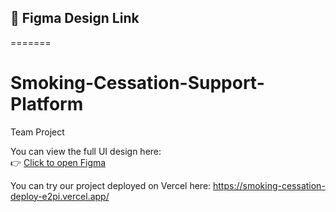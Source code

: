## 🔗 Figma Design Link
=======
# Smoking-Cessation-Support-Platform
Team Project

You can view the full UI design here:  
👉 [Click to open Figma](https://www.figma.com/design/cOIEzOYIKLkVqaWqKSIadQ/Design?node-id=0-1&t=eIKRB48ruAqzrh4Y-1)

You can try our project deployed on Vercel here:
https://smoking-cessation-deploy-e2pi.vercel.app/
